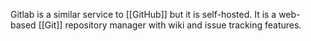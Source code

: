 Gitlab is a similar service to [[GitHub]] but it is self-hosted. It is a web-based [[Git]] repository manager with wiki and issue tracking features.
